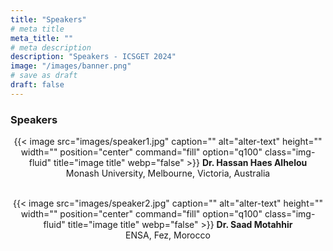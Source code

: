 ```yaml
---
title: "Speakers"
# meta title
meta_title: ""
# meta description
description: "Speakers - ICSGET 2024"
image: "/images/banner.png"
# save as draft
draft: false
---
```

### Speakers

<p align="center">
{{< image src="images/speaker1.jpg" caption="" alt="alter-text" height="" width="" position="center" command="fill" option="q100" class="img-fluid" title="image title"  webp="false" >}}
<b>Dr. Hassan Haes Alhelou</b><br>
Monash University, Melbourne, Victoria, Australia<br>
&nbsp;</p>
<p align="center">
{{< image src="images/speaker2.jpg" caption="" alt="alter-text" height="" width="" position="center" command="fill" option="q100" class="img-fluid" title="image title"  webp="false" >}}
<b>Dr. Saad Motahhir</b><br>
ENSA, Fez, Morocco<br>
&nbsp;</p>